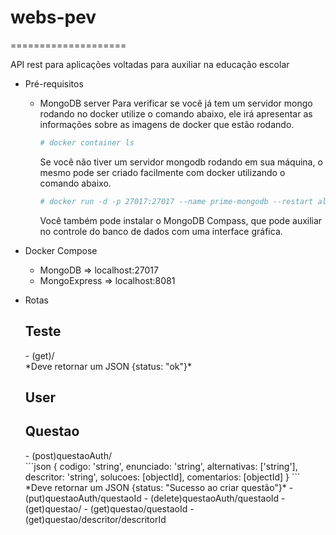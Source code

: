 # webs-pev
====================

API rest para aplicações voltadas para auxiliar na educação escolar

+ Pré-requisitos
    - MongoDB server
        Para verificar se você já tem um servidor mongo rodando no docker utilize o comando abaixo, ele irá apresentar as informações sobre as imagens de docker que estão rodando.
        ```sh
        # docker container ls
        ```
        Se você não tiver um servidor mongodb rodando em sua máquina, o mesmo pode ser criado facilmente com docker utilizando o comando abaixo.
        ```sh
        # docker run -d -p 27017:27017 --name prime-mongodb --restart always mongo
        ```
        Você também pode instalar o MongoDB Compass, que pode auxiliar no controle do banco de dados com uma interface gráfica.

+ Docker Compose
    - MongoDB       =>  localhost:27017
    - MongoExpress  =>  localhost:8081

+ Rotas
    <h2>Teste</h2>
    - (get)/
    <br/>
    *Deve retornar um JSON {status: "ok"}*
    <h2>User</h2>
    <h2>Questao</h2>
    - (post)questaoAuth/<br/>
    ```json
        {
            codigo: 'string',
            enunciado: 'string',
            alternativas: ['string'],
            descritor: 'string',
            solucoes: [objectId],
            comentarios: [objectId]
        }
    ```
    <br/>*Deve retornar um JSON {status: "Sucesso ao criar questão"}*
    - (put)questaoAuth/questaoId
    - (delete)questaoAuth/questaoId
    - (get)questao/
    - (get)questao/questaoId
    - (get)questao/descritor/descritorId